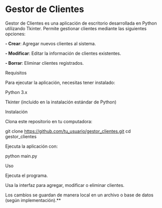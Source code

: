 #  Gestor de Clientes

Gestor de Clientes es una aplicación de escritorio desarrollada en Python utilizando Tkinter. Permite gestionar clientes mediante las siguientes opciones:

  **- Crear**: Agregar nuevos clientes al sistema.

  **- Modificar**: Editar la información de clientes existentes.

  **- Borrar**: Eliminar clientes registrados.

Requisitos

Para ejecutar la aplicación, necesitas tener instalado:

Python 3.x

Tkinter (incluido en la instalación estándar de Python)

Instalación

Clona este repositorio en tu computadora:

git clone https://github.com/tu_usuario/gestor_clientes.git
cd gestor_clientes

Ejecuta la aplicación con:

python main.py

Uso

Ejecuta el programa.

Usa la interfaz para agregar, modificar o eliminar clientes.

Los cambios se guardan de manera local en un archivo o base de datos (según implementación).**
